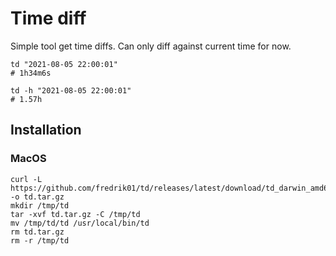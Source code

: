 # Time diff

Simple tool get time diffs. Can only diff against current time for now.

```shell
td "2021-08-05 22:00:01"
# 1h34m6s

td -h "2021-08-05 22:00:01"
# 1.57h
```

## Installation

### MacOS

	curl -L https://github.com/fredrik01/td/releases/latest/download/td_darwin_amd64.tar.gz -o td.tar.gz
	mkdir /tmp/td
	tar -xvf td.tar.gz -C /tmp/td
	mv /tmp/td/td /usr/local/bin/td
	rm td.tar.gz
	rm -r /tmp/td

